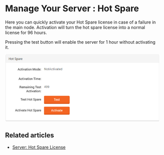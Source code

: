 ﻿# Manage Your Server : Hot Spare

Here you can quickly activate your Hot Spare license in case of a failure in the main node.
Activation will turn the hot spare license into a normal license for 96 hours.

Pressing the test button will enable the server for 1 hour without activating it.

![Figure 1. Manage Your Server. Hot Spare.](images/manage_your_server-hot_spare.png)

## Related articles

- [Server: Hot Spare License](../../server/configuration/configuration-hot-spare-license)